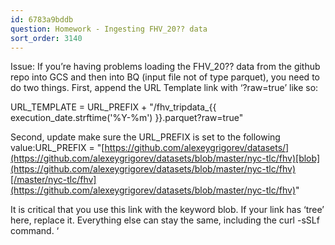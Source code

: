 ```yaml
---
id: 6783a9bddb
question: Homework - Ingesting FHV_20?? data
sort_order: 3140
---
```


Issue: If you’re having problems loading the FHV_20?? data from the github repo into GCS and then into BQ (input file not of type parquet), you need to do two things. First, append the URL Template link with ‘?raw=true’ like so:

URL_TEMPLATE = URL_PREFIX + "/fhv_tripdata_{{ execution_date.strftime(\'%Y-%m\') }}.parquet?raw=true"

Second, update make sure the URL_PREFIX is set to the following value:URL_PREFIX = "[https://github.com/alexeygrigorev/datasets/](https://github.com/alexeygrigorev/datasets/blob/master/nyc-tlc/fhv)[blob](https://github.com/alexeygrigorev/datasets/blob/master/nyc-tlc/fhv)[/master/nyc-tlc/fhv](https://github.com/alexeygrigorev/datasets/blob/master/nyc-tlc/fhv)"

It is critical that you use this link with the keyword blob. If your link has ‘tree’ here, replace it. Everything else can stay the same, including the curl -sSLf command. ‘

